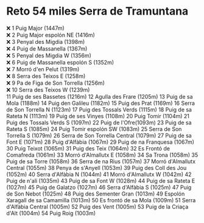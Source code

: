 # Reto 54 miles Serra de Tramuntana

❌ 1 Puig Major (1447m) <br>
❌ 2 Puig Major espolón NE (1416m) <br>
❌ 3 Penyal des Migdia (1398m) <br>
❌ 4 Puig de Massanella (1367m) <br>
❌ 5 Penyal des Migdia W (1356m) <br>
❌ 6 Puig de Massanella espolón S (1352m) <br>
❌ 7 Morró d'en Pelut (1319m) <br>
❌ 8 Serra des Teixos E (1258m) <br>
❌ 9 Pa de Figa de Son Torrella (1256m) <br>
❌ 10 Serra des Teixos W (1239m) <br>
11 Puig de ses Bassetes (1216m)
12 Agulla des Frare (1205m)
13 Puig de sa Mola (1188m)
14 Puig den Galileu (1182m)
15 Puig des Prat (1169m)
16 Serra de Son Torrella N (1123m)
17 Puig des Tossals Verds (1115m)
18 Puig de sa Rateta N (1113m)
19 Puig de ses Vinyes (1108m)
20 Puig Tomir (1104m)
21 Puig des Tossals Verds S (1097m)
22 Puig de l'Ofre(1093m)
23 Puig de sa Rateta S (1085m)
24 Puig Tomir espolón SW (1083m)
25 Serra de Son Torrella S (1079m)
26 Serra de Son Torrella Central (1079m)
27 Puig de sa Font E (1071m)
28 Puig d'Alfàbia (1067m)
29 Puig de na Franquesa (1067m)
30 Puig Teixot (1065m)
31 Puig des Teix (1064m)
32 Es Frontó de Comafreda (1061m)
33 Morró d'Almallutx E (1058m)
34 Sa Trona (1058m)
35 Puig de sa Torre (1058m)
36 Serra de na Rius (1057m)
37 Morró d'Almallutx Central (1055m)
38 Penya de s'Anyell (1053m)
39 Puig des Coll des Jou (1052m)
40 Serra d'Alfàbia N (1044m)
41 Morró d'Almallutx W (1042m)
42 Puig de n'ali (1035m)
43 Puig de sa Font W (1028m)
44 Puig de sa Rateta E (1027m)
45 Puig de Galatzo (1027m)
46 Serra d'Alfàbia S (1025m)
47 Puig de Son Nebot (1025m)
48 Puig des Sementer Gran (1013m)
49 Espolón Xaragall de sa Camamilla (1013m)
50 Es frontó de sa Mola (1009m)
51 Serra d'Alfàbia Central (1005m)
52 Puig des Vent (1005m)
53 Puig de la Criaça d'Alt (1004m)
54 Puig Roig (1003m) 
